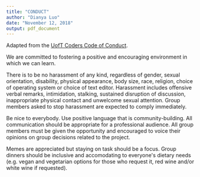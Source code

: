 ```yaml
---
title: "CONDUCT"
author: "Dianya Luo"
date: "November 12, 2018"
output: pdf_document
---
```

Adapted from the [UofT Coders Code of Conduct](https://github.com/UofTCoders/studyGroup/blob/gh-pages/codeOfConduct.md).

We are committed to fostering a positive and encouraging environment in which we can learn. 

There is to be no harassment of any kind, regardless of gender, sexual orientation, disability, physical appearance, body size, race, religion, choice of operating system or choice of text editor.
Harassment includes offensive verbal remarks, intimidation, stalking, sustained disruption of discussion, inappropriate physical contact and unwelcome sexual attention.
Group members asked to stop harassment are expected to comply immediately.

Be nice to everybody. Use positive language that is community-building. All communication should be appropriate for a professional audience. All group members must be given the opportunity and encouraged to voice their opinions on group decisions related to the project.

Memes are appreciated but staying on task should be a focus. Group dinners should be inclusive and accomodating to everyone's dietary needs (e.g. vegan and vegetarian options for those who request it, red wine and/or white wine if requested).